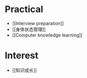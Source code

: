 
# Practical
- [[Interview preparation]]
- [[身体状态管理]]
- [[Computer knowledge learning]]
# Interest
- [[知识成长]]